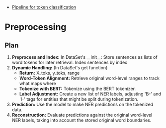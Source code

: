 
* [Pipeline for token classification](https://huggingface.co/docs/transformers/en/main_classes/pipelines#natural-language-processing:~:text=to%20the%20model.-,TokenClassificationPipeline,-class%20transformers.)


# Preprocessing

## Plan

1. **Preprocess and Index:** In DataSet's \_\_init\_\_: Store sentences as lists of word tokens for later retrieval. Index sentences by index
2. **Dynamic Handling:** (In DataSet's get function)
	* **Return:** X_toks, y_toks, range
    - **Word-Token Alignment:** Retrieve original word-level ranges to track what maps where
    - **Tokenize with BERT:** Tokenize using the BERT tokenizer.
    - **Label Adjustment:** Create a new list of NER labels, adjusting 'B-' and 'I-' tags for entities that might be split during tokenization.
4. **Prediction:** Use the model to make NER predictions on the tokenized data.
5. **Reconstruction:** Evaluate predictions against the original word-level NER labels, taking into account the stored original word boundaries.